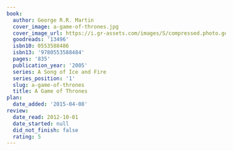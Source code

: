 ```yaml
---
book:
  author: George R.R. Martin
  cover_image: a-game-of-thrones.jpg
  cover_image_url: https://i.gr-assets.com/images/S/compressed.photo.goodreads.com/books/1562726234l/13496._SY160_.jpg
  goodreads: '13496'
  isbn10: 0553588486
  isbn13: '9780553588484'
  pages: '835'
  publication_year: '2005'
  series: A Song of Ice and Fire
  series_position: '1'
  slug: a-game-of-thrones
  title: A Game of Thrones
plan:
  date_added: '2015-04-08'
review:
  date_read: 2012-10-01
  date_started: null
  did_not_finish: false
  rating: 5
---
```

